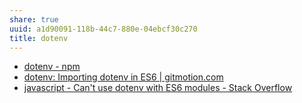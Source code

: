 ```yaml
---
share: true
uuid: a1d90091-118b-44c7-880e-04ebcf30c270
title: dotenv
---
```

* [dotenv - npm](https://www.npmjs.com/package/dotenv)
* [dotenv: Importing dotenv in ES6 | gitmotion.com](https://gitmotion.com/dotenv/105829698/importing-dotenv-in-es6)
* [javascript - Can't use dotenv with ES6 modules - Stack Overflow](https://stackoverflow.com/questions/64620877/cant-use-dotenv-with-es6-modules)